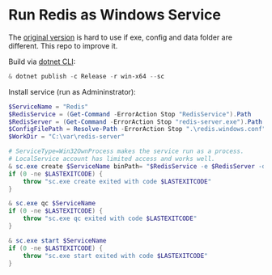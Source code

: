 # Run Redis as Windows Service

The [original version](https://github.com/redis-windows/redis-windows) is hard to use if exe, config and data folder are different. This repo to improve it.

Build via [dotnet CLI](https://learn.microsoft.com/en-us/dotnet/core/install/windows):

```ps1
& dotnet publish -c Release -r win-x64 --sc
```

Install service (run as Admininstrator):

```ps1
$ServiceName = "Redis"
$RedisService = (Get-Command -ErrorAction Stop "RedisService").Path
$RedisServer = (Get-Command -ErrorAction Stop "redis-server.exe").Path
$ConfigFilePath = Resolve-Path -ErrorAction Stop ".\redis.windows.conf"
$WorkDir = "C:\var\redis-server"

# ServiceType=Win32OwnProcess makes the service run as a process.
# LocalService account has limited access and works well.
& sc.exe create $ServiceName binPath= "$RedisService -e $RedisServer -d $WorkDir -c $ConfigFilePath" start= demand type= own obj= "NT AUTHORITY\LocalService" password= ""
if (0 -ne $LASTEXITCODE) {
    throw "sc.exe create exited with code $LASTEXITCODE"
}

& sc.exe qc $ServiceName
if (0 -ne $LASTEXITCODE) {
    throw "sc.exe qc exited with code $LASTEXITCODE"
}

& sc.exe start $ServiceName
if (0 -ne $LASTEXITCODE) {
    throw "sc.exe start exited with code $LASTEXITCODE"
}
```
